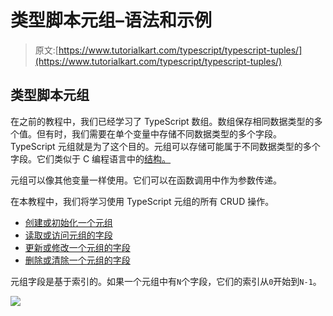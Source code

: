 # 类型脚本元组–语法和示例

> 原文:[https://www.tutorialkart.com/typescript/typescript-tuples/](https://www.tutorialkart.com/typescript/typescript-tuples/)

## 类型脚本元组

在之前的教程中，我们已经学习了 TypeScript 数组。数组保存相同数据类型的多个值。但有时，我们需要在单个变量中存储不同数据类型的多个字段。TypeScript 元组就是为了这个目的。元组可以存储可能属于不同数据类型的多个字段。它们类似于 C 编程语言中的[结构。](https://www.tutorialkart.com/c-programming/c-structures/)

元组可以像其他变量一样使用。它们可以在函数调用中作为参数传递。

在本教程中，我们将学习使用 TypeScript 元组的所有 CRUD 操作。

*   [创建或初始化一个元组](#create)
*   [读取或访问元组的字段](#read)
*   [更新或修改一个元组的字段](#update)
*   [删除或清除一个元组的字段](#delete)

元组字段是基于索引的。如果一个元组中有`N`个字段，它们的索引从`0`开始到`N-1`。

[![](../Images/925da31b32d6bc3827932f6c8afb11bb.png)](https://www.tutorialkart.com/)